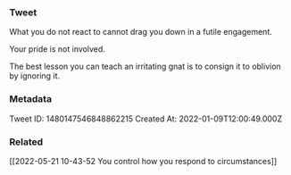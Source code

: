 ### Tweet
What you do not react to cannot drag you down in a futile engagement.

Your pride is not involved.

The best lesson you can teach an irritating gnat is to consign it to oblivion by ignoring it.

### Metadata
Tweet ID: 1480147546848862215
Created At: 2022-01-09T12:00:49.000Z

### Related
[[2022-05-21 10-43-52 You control how you respond to circumstances]]

